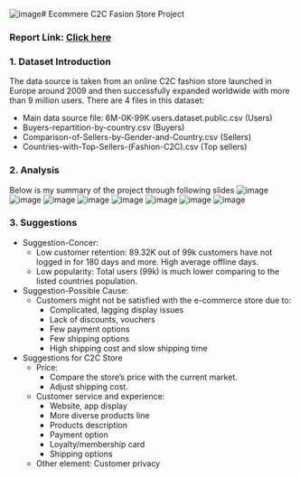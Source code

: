 ![image](https://github.com/quocanh15702/Ecommere-C2C-Fashion-Store_PowerBI/assets/153212592/d641a3f3-eb89-4177-b3a1-d6d41da16fed)# Ecommere C2C Fasion Store Project
### Report Link: [Click here](https://app.powerbi.com/view?r=eyJrIjoiYTIyYjA2ZGUtNzRiZC00MzM2LWFjYTAtM2U5ZDJiZDFkMGMwIiwidCI6ImFmMWYzNzUzLTM5MjUtNGU2Zi05NDliLTk3YzAwNzMyMDgwMyIsImMiOjEwfQ%3D%3D&pageName=ReportSection3de2d46356984c560c67)
### 1. Dataset Introduction
The data source is taken from an online C2C fashion store launched in Europe around 2009 and then successfully expanded worldwide with more than 9 million users. 
There are 4 files in this dataset: 
- Main data source file: 6M-0K-99K.users.dataset.public.csv (Users)
- Buyers-repartition-by-country.csv (Buyers) 
- Comparison-of-Sellers-by-Gender-and-Country.csv (Sellers) 
- Countries-with-Top-Sellers-(Fashion-C2C).csv (Top sellers) 

### 2. Analysis
Below is my summary of the project through following slides
![image](https://github.com/quocanh15702/Ecommere-C2C-Fashion-Store_PowerBI/assets/153212592/106f9f0b-1742-45df-bf38-adeb34043618)
![image](https://github.com/quocanh15702/Ecommere-C2C-Fashion-Store_PowerBI/assets/153212592/09c2be6b-5c15-4ad8-b2bf-9c8e15c71b38)
![image](https://github.com/quocanh15702/Ecommere-C2C-Fashion-Store_PowerBI/assets/153212592/d3c09f37-64bb-46c6-a7cb-20a3bbce6a6b)
![image](https://github.com/quocanh15702/Ecommere-C2C-Fashion-Store_PowerBI/assets/153212592/145a9cb4-4cdb-4c0e-9c92-86bbbc7a4699)
![image](https://github.com/quocanh15702/Ecommere-C2C-Fashion-Store_PowerBI/assets/153212592/80690123-6706-4da1-ab90-e183c9bdc585)
![image](https://github.com/quocanh15702/Ecommere-C2C-Fashion-Store_PowerBI/assets/153212592/ce2ac3e0-8261-4bd3-8219-bdd2455f2bab)
![image](https://github.com/quocanh15702/Ecommere-C2C-Fashion-Store_PowerBI/assets/153212592/8bbac83b-851d-462f-be4a-2c97528dda09)
![image](https://github.com/quocanh15702/Ecommere-C2C-Fashion-Store_PowerBI/assets/153212592/d4d07230-1daf-4fb4-83fe-b2aaa6d9ce7c)

### 3. Suggestions
- Suggestion-Concer:
  - Low customer retention: 89.32K out of 99k customers have not logged in for 180 days and more. High average offline days.
  - Low popularity: Total users (99k) is much lower comparing to the listed countries population.
- Suggestion-Possible Cause:
  - Customers might not be satisfied with the e-commerce store due to:
    - Complicated, lagging display issues
    - Lack of discounts, vouchers
    - Few payment options
    - Few shipping options
    - High shipping cost and slow shipping time
- Suggestions for C2C Store
    - Price:
        - Compare the store’s price with the current market.
        - Adjust shipping cost.
    - Customer service and experience:
      - Website, app display
      - More diverse products line
      - Products description
      - Payment option
      - Loyalty/membership card
      - Shipping options
    - Other element: Customer privacy






